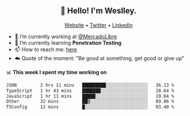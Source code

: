 <h2 align="center">👋 Hello! I'm Weslley.</h2>
<p align="center">
  <a href="http://weslleyneri.com.br">Website</a> •
  <a href="https://twitter.com/Weslley_Neri">Twitter</a> •
  <a href="https://www.linkedin.com/in/weslley-neri-3658908b">LinkedIn</a>
</p>


- 🔭 I’m currently working at [@MercadoLibre](https://github.com/mercadolibre)
- 🌱 I’m currently learning **Penetration Testing**
- 📫 How to reach me: [here](mailto:weslley39@gmail.com)
- ☁️ Quote of the moment: "Be good at something, get good or give up"

📊 **This week I spent my time working on**
<!--START_SECTION:waka-->

```txt
JSON         2 hrs 11 mins   █████████░░░░░░░░░░░░░░░░   36.13 %
TypeScript   1 hr 43 mins    ███████░░░░░░░░░░░░░░░░░░   28.64 %
JavaScript   1 hr 11 mins    █████░░░░░░░░░░░░░░░░░░░░   19.84 %
Other        32 mins         ██▒░░░░░░░░░░░░░░░░░░░░░░   09.06 %
TSConfig     12 mins         █░░░░░░░░░░░░░░░░░░░░░░░░   03.40 %
```

<!--END_SECTION:waka-->

<!-- Inspired by https://github.com/gruselhaus/gruselhaus -->
